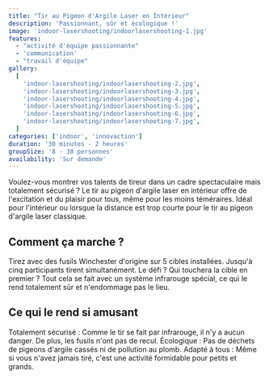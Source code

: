 ```yaml
---
title: "Tir au Pigeon d'Argile Laser en Intérieur"
description: 'Passionnant, sûr et écologique !'
image: 'indoor-lasershooting/indoorlasershooting-1.jpg'
features:
  - "activité d'équipe passionnante"
  - 'communication'
  - "travail d'équipe"
gallery:
  [
    'indoor-lasershooting/indoorlasershooting-2.jpg',
    'indoor-lasershooting/indoorlasershooting-3.jpg',
    'indoor-lasershooting/indoorlasershooting-4.jpg',
    'indoor-lasershooting/indoorlasershooting-5.jpg',
    'indoor-lasershooting/indoorlasershooting-6.jpg',
    'indoor-lasershooting/indoorlasershooting-7.jpg',
  ]
categories: ['indoor', 'innovaction']
duration: '30 minutes - 2 heures'
groupSize: '8 - 30 personnes'
availability: 'Sur demande'
---
```


Voulez-vous montrer vos talents de tireur dans un cadre spectaculaire mais totalement sécurisé ? Le tir au pigeon d'argile laser en intérieur offre de l'excitation et du plaisir pour tous, même pour les moins téméraires. Idéal pour l'intérieur ou lorsque la distance est trop courte pour le tir au pigeon d'argile laser classique.

## Comment ça marche ?

Tirez avec des fusils Winchester d'origine sur 5 cibles installées.
Jusqu'à cinq participants tirent simultanément. Le défi ? Qui touchera la cible en premier ?
Tout cela se fait avec un système infrarouge spécial, ce qui le rend totalement sûr et n'endommage pas le lieu.

## Ce qui le rend si amusant

Totalement sécurisé : Comme le tir se fait par infrarouge, il n'y a aucun danger. De plus, les fusils n'ont pas de recul.
Écologique : Pas de déchets de pigeons d'argile cassés ni de pollution au plomb.
Adapté à tous : Même si vous n'avez jamais tiré, c'est une activité formidable pour petits et grands.
